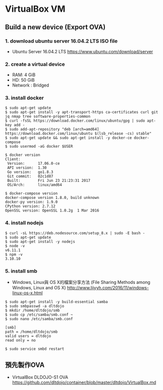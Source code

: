 # VirtualBox VM

## Build a new device (Export OVA)

### 1. download ubuntu server 16.04.2 LTS ISO file

* Ubuntu Server 16.04.2 LTS https://www.ubuntu.com/download/server

### 2. create a virtual device

* RAM: 4 GiB
* HD: 50 GiB
* Network : Bridged

### 3. install docker

```
$ sudo apt-get update
$ sudo apt-get install -y apt-transport-https ca-certificates curl git jq nmap tree software-properties-common
$ curl -fsSL https://download.docker.com/linux/ubuntu/gpg | sudo apt-key add -
$ sudo add-apt-repository "deb [arch=amd64] https://download.docker.com/linux/ubuntu $(lsb_release -cs) stable"
$ sudo apt-get update && sudo apt-get install -y docker-ce docker-compose
$ sudo usermod -aG docker $USER

$ docker version
Client:
 Version:      17.06.0-ce
 API version:  1.30
 Go version:   go1.8.3
 Git commit:   02c1d87
 Built:        Fri Jun 23 21:23:31 2017
 OS/Arch:      linux/amd64

$ docker-compose version
docker-compose version 1.8.0, build unknown
docker-py version: 1.9.0
CPython version: 2.7.12
OpenSSL version: OpenSSL 1.0.2g  1 Mar 2016
```

### 4. install nodejs

```
$ curl -sL https://deb.nodesource.com/setup_8.x | sudo -E bash -
$ sudo apt-get update
$ sudo apt-get install -y nodejs
$ node -v
v6.11.1
$ npm -v
3.10.10
```

### 5. install smb

* Windows, Linux與 OS X的檔案分享方法 (File Sharing Methods among Windows, Linux and OS X)  http://www.lijyyh.com/2016/11/windows-linux-os-x.html

```
$ sudo apt-get install -y build-essential samba
$ sudo smbpasswd -a dltdojo
$ mkdir /home/dltdojo/smb
$ sudo cp /etc/samba/smb.conf ~
$ sudo nano /etc/samba/smb.conf

[smb]
path = /home/dltdojo/smb
valid users = dltdojo
read only = no

$ sudo service smbd restart
```

## 預先製作OVA

* VirtualBox DLDOJO-S1 OVA https://github.com/dltdojo/container/blob/master/dltdojo/VirtualBox.md